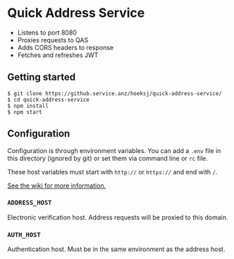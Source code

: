 Quick Address Service
=====================

* Listens to port 8080
* Proxies requests to QAS
* Adds CORS headers to response
* Fetches and refreshes JWT

Getting started
---------------

```
$ git clone https://github.service.anz/hoeksj/quick-address-service/
$ cd quick-address-service
$ npm install
$ npm start
```

Configuration
-------------

Configuration is through environment variables. You can add a `.env` file in
this directory (ignored by git) or set them via command line or `rc` file.

These host variables must start with `http://` or `https://` and end with `/`.

[See the wiki for more information.][env-vars]

### `ADDRESS_HOST`

Electronic verification host. Address requests will be proxied to this domain.

### `AUTH_HOST`

Authentication host. Must be in the same environment as the address host.


[env-vars]: https://github.service.anz/hoeksj/quick-address-service/wiki/Environment-variables
